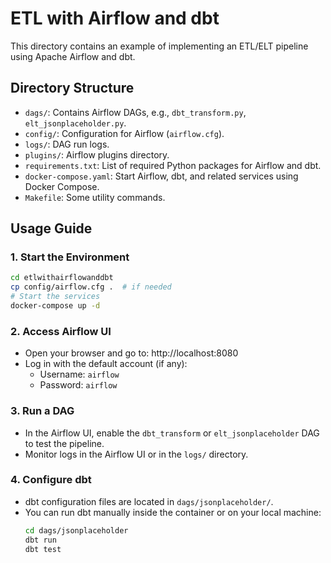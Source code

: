 
# ETL with Airflow and dbt

This directory contains an example of implementing an ETL/ELT pipeline using Apache Airflow and dbt.

## Directory Structure

- `dags/`: Contains Airflow DAGs, e.g., `dbt_transform.py`, `elt_jsonplaceholder.py`.
- `config/`: Configuration for Airflow (`airflow.cfg`).
- `logs/`: DAG run logs.
- `plugins/`: Airflow plugins directory.
- `requirements.txt`: List of required Python packages for Airflow and dbt.
- `docker-compose.yaml`: Start Airflow, dbt, and related services using Docker Compose.
- `Makefile`: Some utility commands.

## Usage Guide

### 1. Start the Environment

```sh
cd etlwithairflowanddbt
cp config/airflow.cfg .  # if needed
# Start the services
docker-compose up -d
```

### 2. Access Airflow UI
- Open your browser and go to: http://localhost:8080
- Log in with the default account (if any):
  - Username: `airflow`
  - Password: `airflow`

### 3. Run a DAG
- In the Airflow UI, enable the `dbt_transform` or `elt_jsonplaceholder` DAG to test the pipeline.
- Monitor logs in the Airflow UI or in the `logs/` directory.

### 4. Configure dbt
- dbt configuration files are located in `dags/jsonplaceholder/`.
- You can run dbt manually inside the container or on your local machine:
  ```sh
  cd dags/jsonplaceholder
  dbt run
  dbt test
  ```
